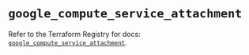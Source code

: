 # `google_compute_service_attachment`

Refer to the Terraform Registry for docs: [`google_compute_service_attachment`](https://registry.terraform.io/providers/hashicorp/google/6.35.0/docs/resources/compute_service_attachment).
